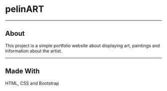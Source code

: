# pelinART

---

## About

This project is a simple portfolio website about displaying art, paintings and information about the artist.

---

## Made With

HTML, CSS and Bootstrap